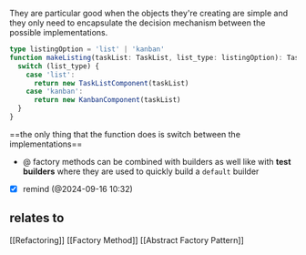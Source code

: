They are particular good when the objects they're creating are simple and they only need to encapsulate the decision mechanism between the possible implementations.

```ts
type listingOption = 'list' | 'kanban'
function makeListing(taskList: TaskList, list_type: listingOption): TaskListing {
  switch (list_type) {
    case 'list':
      return new TaskListComponent(taskList)
    case 'kanban':
      return new KanbanComponent(taskList)
  }
}
```

==the only thing that the function does is switch between the implementations==

- @ factory methods can be combined with builders as well like with **test builders** where they are used to quickly build a `default` builder
- [x] remind (@2024-09-16 10:32)

## relates to
[[Refactoring]]
[[Factory Method]]
[[Abstract Factory Pattern]]

